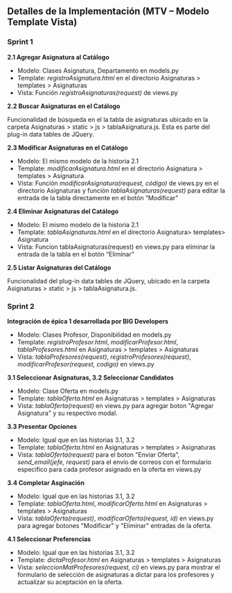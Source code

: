 ## Detalles de la Implementación (MTV – Modelo Template Vista) 
### Sprint 1 
**2.1 Agregar Asignatura al Catálogo**
* Modelo: Clases Asignatura, Departamento en models.py 
* Template:  *registroAsignatura.html* en el directorio Asignaturas > templates > Asignaturas
* Vista: Función *registroAsignaturas(request)* de views.py

**2.2 Buscar Asignaturas en el Catálogo**

Funcionalidad de búsqueda en el la tabla de asignaturas ubicado en la carpeta Asignaturas > static > js > tablaAsignatura.js. Esta es parte del plug-in data tables de JQuery.

**2.3 Modificar Asignaturas en el Catálogo**
* Modelo: El mismo modelo de la historia 2.1
* Template:  *modificarAsignatura.html*  en el directorio Asignatura > templates > Asignatura
* Vista: Función *modificarAsignatura(request, código)* de views.py en el directorio Asignaturas y función *tablaAsignaturas(request)* para editar la entrada de la tabla directamente en el botón “Modificar” 

**2.4 Eliminar Asignaturas del Catálogo**
* Modelo: El mismo modelo de la historia 2.1
* Template:  *tablaAsignaturas.html* en el directorio Asignatura> templates> Asignatura
* Vista: Funcion tablaAsignaturas(request) en views.py para eliminar la entrada de la tabla en el botón “Eliminar”
 
**2.5 Listar Asignaturas del Catálogo**

Funcionalidad del plug-in data tables de JQuery, ubicado en la carpeta Asignaturas > static > js > tablaAsignatura.js.

### Sprint 2
**Integración de épica 1 desarrollada por BIG Developers**
* Modelo: Clases Profesor, Disponibilidad en models.py
* Template: *registroProfesor.html*, *modificarProfesor.html*, *tablaProfesores.html* en Asignaturas > templates > Asignaturas
* Vista: *tablaProfesores(request)*, *registroProfesores(request)*, *modificarProfesor(request, codigo)* en views.py

**3.1 Seleccionar Asignaturas, 3.2 Seleccionar Candidatos**
* Modelo: Clase Oferta en models.py
* Template: *tablaOferta.html* en Asignaturas > templates > Asignaturas
* Vista: *tablaOferta(request)* en views.py para agregar boton "Agregar Asignatura" y su respectivo modal.

**3.3 Presentar Opciones** 
* Modelo: Igual que en las historias 3.1, 3.2
* Template: *tablaOferta.html* en Asignaturas > templates > Asignaturas
* Vista: *tablaOferta(request)* para el boton "Enviar Oferta", *send_email(jefe, request)* para el envio de correos con el formulario especifico para cada profesor asignado en la oferta en views.py

**3.4 Completar Asginación**
* Modelo: Igual que en las historias 3.1, 3.2
* Template: *tablaOferta.html*, *modificarOferta.html* en Asignaturas > templates > Asignaturas
* Vista: *tablaOferta(request)*, *modificarOferta(request, id)* en views.py para agregar botones "Modificar" y "Eliminar" entradas de la oferta.

**4.1 Seleccionar Preferencias**
* Modelo: Igual que en las historias 3.1, 3.2
* Template: *dictaProfesor.html* en Asignaturas > templates > Asignaturas
* Vista: *seleccionMatProfesores(request, ci)* en views.py para mostrar el formulario de selección de asignaturas a dictar para los profesores y actualizar su aceptación en la oferta.


